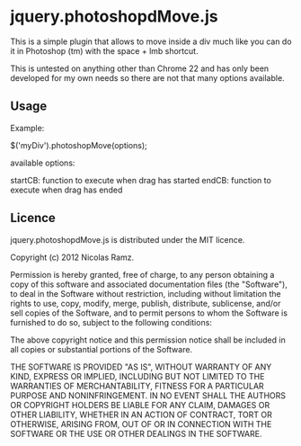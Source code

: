 jquery.photoshopdMove.js
========================

This is a simple plugin that allows to move inside a div much like you can do it in Photoshop (tm)
with the space + lmb shortcut.

This is untested on anything other than Chrome 22 and has only been developed for my own needs
so there are not that many options available.

Usage
-----

Example:

 $('myDiv').photoshopMove(options);

 available options:

  startCB:           function to execute when drag has started
  endCB:             function to execute when drag has ended


Licence
-------

jquery.photoshopdMove.js is distributed under the MIT licence.

Copyright (c) 2012 Nicolas Ramz.

Permission is hereby granted, free of charge, to any person obtaining a copy
of this software and associated documentation files (the "Software"), to deal
in the Software without restriction, including without limitation the rights
to use, copy, modify, merge, publish, distribute, sublicense, and/or sell
copies of the Software, and to permit persons to whom the Software is
furnished to do so, subject to the following conditions:

The above copyright notice and this permission notice shall be included in
all copies or substantial portions of the Software.

THE SOFTWARE IS PROVIDED "AS IS", WITHOUT WARRANTY OF ANY KIND, EXPRESS OR
IMPLIED, INCLUDING BUT NOT LIMITED TO THE WARRANTIES OF MERCHANTABILITY,
FITNESS FOR A PARTICULAR PURPOSE AND NONINFRINGEMENT. IN NO EVENT SHALL THE
AUTHORS OR COPYRIGHT HOLDERS BE LIABLE FOR ANY CLAIM, DAMAGES OR OTHER
LIABILITY, WHETHER IN AN ACTION OF CONTRACT, TORT OR OTHERWISE, ARISING FROM,
OUT OF OR IN CONNECTION WITH THE SOFTWARE OR THE USE OR OTHER DEALINGS IN
THE SOFTWARE.
